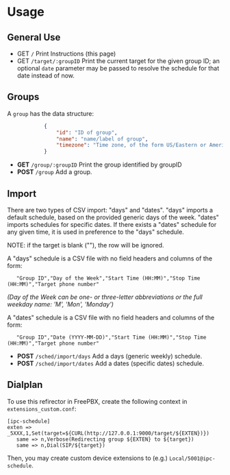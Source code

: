 # Usage

## General Use

  * GET `/` Print Instructions (this page)
  * GET `/target/:groupID` Print the current target for the given group ID; an optional `date` parameter may be passed to resolve the schedule for that date instead of now.

## Groups

A `group` has the data structure:
```json
			{
				"id": "ID of group",
				"name": "name/label of group",
				"timezone": "Time zone, of the form US/Eastern or America/New York",
			}
```

  * **GET** `/group/:groupID` Print the group identified by groupID
  * **POST** `/group` Add a group.

## Import

There are two types of CSV import:  "days" and "dates".  "days" imports a default schedule, based
on the provided generic days of the week.  "dates" imports schedules for specific dates.  If there
exists a "dates" schedule for any given time, it is used in preference to the "days" schedule.

NOTE: if the target is blank (""), the row will be ignored.

A "days" schedule is a CSV file with no field headers and columns of the form:
```
   "Group ID","Day of the Week","Start Time (HH:MM)","Stop Time (HH:MM)","Target phone number"
```
_(Day of the Week can be one- or three-letter abbreviations or the full weekday name: 'M', 'Mon', 'Monday')_

A "dates" schedule is a CSV file with no field headers and columns of the form:
```
   "Group ID","Date (YYYY-MM-DD)","Start Time (HH:MM)","Stop Time (HH:MM)","Target phone number"
```

  * **POST** `/sched/import/days` Add a days (generic weekly) schedule.
  * **POST** `/sched/import/dates` Add a dates (specific dates) schedule.

## Dialplan

To use this refirector in FreePBX, create the following context in `extensions_custom.conf`:
```
[ipc-schedule]
exten => _5XXX,1,Set(target=${CURL(http://127.0.0.1:9000/target/${EXTEN})})
   same => n,Verbose(Redirecting group ${EXTEN} to ${target})
   same => n,Dial(SIP/${target})
```

Then, you may create custom device extensions to (e.g.) `Local/5001@ipc-schedule`.

